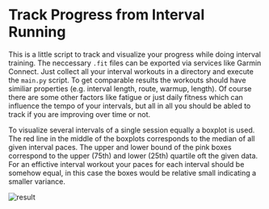# Track Progress from Interval Running
This is a little script to track and visualize your progress while doing interval training. The neccessary `.fit` files can be exported via services like Garmin Connect. Just collect all your interval workouts in a directory and execute the `main.py` script. To get comparable results the workouts should have similiar properties (e.g. interval length, route, warmup, length). Of course there are some other factors like fatigue or just daily fitness which can influence the tempo of your intervals, but all in all you should be abled to track if you are improving over time or not.  
  
To visualize several intervals of a single session equally a boxplot is used. The red line in the middle of the boxplots corresponds to the median of all given interval paces. The upper and lower bound of the pink boxes correspond to the upper (75th) and lower (25th) quartile oft the given data. For an effictive interval workout your paces for each interval should be somehow equal, in this case the boxes would be relative small indicating a smaller variance.


![result](https://user-images.githubusercontent.com/59708022/206900947-8dd38ad9-d91e-4ad5-9fe2-66e942529274.png)
